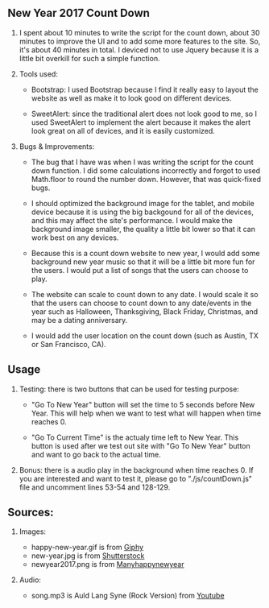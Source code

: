 ## New Year 2017 Count Down

1. I spent about 10 minutes to write the script for the count down, about 30 minutes to improve the UI and to add some more features to the site. So, it's about 40 minutes in total. I deviced not to use Jquery because it is a little bit overkill for such a simple function. 

2. Tools used:
   * Bootstrap: I used Bootstrap because I find it really easy to layout the website as well as make it to look good on different devices.

    * SweetAlert: since the traditional alert does not look good to me, so I used SweetAlert to implement the alert because it makes the alert look great on all of devices, and it is easily customized. 

3. Bugs & Improvements:
    * The bug that I have was when I was writing the script for the count down function. I did some calculations incorrectly and forgot to used Math.floor to round the number down. However, that was quick-fixed bugs.

    * I should optimized the background image for the tablet, and mobile device because it is using the big backgound for all of the devices, and this may affect the site's performance. I would make the background image smaller, the quality a little bit lower so that it can work best on any devices.

    * Because this is a count down website to new year, I would add some background new year music so that it will be a little bit more fun for the users. I would put a list of songs that the users can choose to play.

    * The website can scale to count down to any date. I would scale it so that the users can choose to count down to any date/events in the year such as Halloween, Thanksgiving, Black Friday, Christmas, and may be a dating anniversary.  

    * I would add the user location on the count down (such as Austin, TX or San Francisco, CA).


## Usage

1. Testing: there is two buttons that can be used for testing purpose:
    * "Go To New Year" button will set the time to 5 seconds before New Year. This will help when we want to test what will happen when time reaches 0.

    * "Go To Current Time" is the actualy time left to New Year. This button is used after we test out site with "Go To New Year" button and want to go back to the actual time.

2. Bonus: there is a audio play in the background when time reaches 0. If you are interested and want to test it, please go to "./js/countDown.js" file and uncomment lines 53-54 and 128-129.

## Sources:

1. Images:
	* happy-new-year.gif is from [Giphy](http://giphy.com/)
	* new-year.jpg is from [Shutterstock](http://www.shutterstock.com/)
	* newyear2017.png is from [Manyhappynewyear](http://www.manyhappynewyear.com/)

2. Audio:
	* song.mp3 is Auld Lang Syne (Rock Version) from [Youtube](https://www.youtube.com/watch?v=NRpXdcEUZTc)